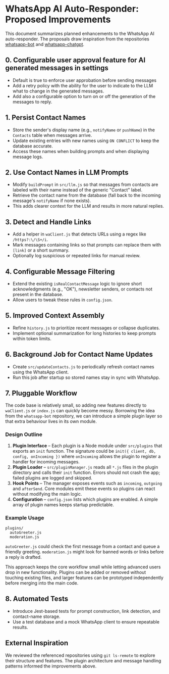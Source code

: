 # WhatsApp AI Auto-Responder: Proposed Improvements

This document summarizes planned enhancements to the WhatsApp AI auto-responder. The proposals draw inspiration from the repositories [whatsapp-bot](https://github.com/lyfe00011/whatsapp-bot/tree/master/plugins) and [whatsapp-chatgpt](https://github.com/askrella/whatsapp-chatgpt).

## 0. Configurable user approval feature for AI generated messages in settings
- Default is true to enforce user approbation before sending messages
- Add a retry policy with the ability for the user to indicate to the LLM what to change in the generated messages.
- Add also a configurable option to turn on or off the generation of the messages to reply.

## 1. Persist Contact Names
- Store the sender's display name (e.g., `notifyName` or `pushName`) in the `Contacts` table when messages arrive.
- Update existing entries with new names using `ON CONFLICT` to keep the database accurate.
- Access these names when building prompts and when displaying message logs.

## 2. Use Contact Names in LLM Prompts
- Modify `buildPrompt` in `src/llm.js` so that messages from contacts are labeled with their name instead of the generic "Contact" label.
- Retrieve the contact name from the database (fall back to the incoming message's `notifyName` if none exists).
- This adds clearer context for the LLM and results in more natural replies.

## 3. Detect and Handle Links
- Add a helper in `waClient.js` that detects URLs using a regex like `/https?:\/\S+/i`.
- Mark messages containing links so that prompts can replace them with `[link]` or a short summary.
- Optionally log suspicious or repeated links for manual review.

## 4. Configurable Message Filtering
- Extend the existing `isRealContactMessage` logic to ignore short acknowledgments (e.g., "OK"), newsletter senders, or contacts not present in the database.
- Allow users to tweak these rules in `config.json`.

## 5. Improved Context Assembly
- Refine `history.js` to prioritize recent messages or collapse duplicates.
- Implement optional summarization for long histories to keep prompts within token limits.

## 6. Background Job for Contact Name Updates
- Create `src/updateContacts.js` to periodically refresh contact names using the WhatsApp client.
- Run this job after startup so stored names stay in sync with WhatsApp.

## 7. Pluggable Workflow
The code base is relatively small, so adding new features directly to `waClient.js`
or `index.js` can quickly become messy. Borrowing the idea from the
`whatsapp-bot` repository, we can introduce a simple plugin layer so that extra
behaviour lives in its own module.

### Design Outline
1. **Plugin Interface** – Each plugin is a Node module under `src/plugins` that
   exports an `init` function. The signature could be
   `init({ client, db, config, onIncoming })` where `onIncoming` allows the
   plugin to register a handler for incoming messages.
2. **Plugin Loader** – `src/pluginManager.js` reads all `*.js` files in the
   plugin directory and calls their `init` function. Errors should not crash the
   app; failed plugins are logged and skipped.
3. **Hook Points** – The manager exposes events such as `incoming`, `outgoing`
   and `afterSend`. Core modules emit these events so plugins can react without
   modifying the main logic.
4. **Configuration** – `config.json` lists which plugins are enabled. A simple
   array of plugin names keeps startup predictable.

### Example Usage
```
plugins/
  autoGreeter.js
  moderation.js
```
`autoGreeter.js` could check the first message from a contact and queue a
friendly greeting. `moderation.js` might look for banned words or links before
a reply is drafted.

This approach keeps the core workflow small while letting advanced users drop in
new functionality. Plugins can be added or removed without touching existing
files, and larger features can be prototyped independently before merging into
the main code.

## 8. Automated Tests
- Introduce Jest-based tests for prompt construction, link detection, and contact-name storage.
- Use a test database and a mock WhatsApp client to ensure repeatable results.

## External Inspiration
We reviewed the referenced repositories using `git ls-remote` to explore their structure and features. The plugin architecture and message handling patterns informed the improvements above.


